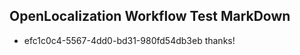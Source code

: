 ## OpenLocalization Workflow Test MarkDown
* efc1c0c4-5567-4dd0-bd31-980fd54db3eb thanks!

<!--HONumber=Jul16_HO4-->


